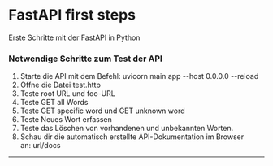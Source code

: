 # FastAPI first steps
Erste Schritte mit der FastAPI in Python

### Notwendige Schritte zum Test der API

1. Starte die API mit dem Befehl: uvicorn main:app --host 0.0.0.0 --reload
2. Öffne die Datei test.http
4. Teste root URL und foo-URL 
5. Teste GET all Words
6. Teste GET specific word und GET unknown word
7. Teste Neues Wort erfassen
8. Teste das Löschen von vorhandenen und unbekannten Worten.
9. Schau dir die automatisch erstellte API-Dokumentation im Browser an: url/docs

---
